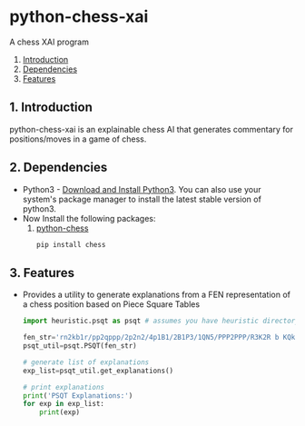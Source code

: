 # python-chess-xai
A chess XAI program

1. [Introduction](#introduction)
2. [Dependencies](#dependencies)
3. [Features](#features)

## 1. Introduction<a name="introduction"/>
python-chess-xai is an explainable chess AI that generates commentary for positions/moves in a game of chess.

## 2. Dependencies<a name="dependencies"/>

* Python3 - [Download and Install Python3](https://www.python.org/downloads/). You can also use your system's package manager to install the latest stable version of python3.
* Now Install the following packages:</br>
    1. [python-chess](https://github.com/niklasf/python-chess)
        ```bash
        pip install chess
        ```

## 3. Features<a name="features"/>

* Provides a utility to generate explanations from a FEN representation of a chess position based on Piece Square Tables
  ```python
  import heuristic.psqt as psqt # assumes you have heuristic directory in your current working directory

  fen_str='rn2kb1r/pp2qppp/2p2n2/4p1B1/2B1P3/1QN5/PPP2PPP/R3K2R b KQkq - 1 9'
  psqt_util=psqt.PSQT(fen_str)

  # generate list of explanations
  exp_list=psqt_util.get_explanations()

  # print explanations
  print('PSQT Explanations:')
  for exp in exp_list:
      print(exp)
  ```